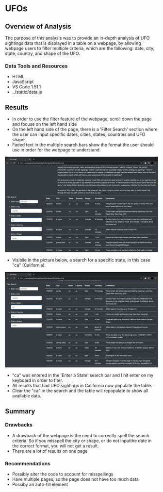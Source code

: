 # UFOs

## Overview of Analysis
The purpose of this analysis was to provide an in-depth analysis of UFO sightings data that is displayed in a table on a webpage, by allowing webpage users to filter multiple criteria, which are the following: date, city, state, country, and shape of the UFO.

### Data Tools and Resources
* HTML
* JavaScript
* VS Code 1.51.1
* ../static/data.js

## Results
* In order to use the filter feature of the webpage, scroll down the page and focuse on the left hand side
* On the left hand side of the page, there is a 'Filter Search' section where the user can input specific dates, cities, states, countries and UFO shape.
* Faded text in the multiple search bars show the format the user should use in order for the webpage to understand. 

![](https://github.com/jaredcclarke/UFOs/blob/main/static/images/unfiltered.png)

* Visibile in the picture below, a search for a specific state, in this case "ca" (California). 


![](https://github.com/jaredcclarke/UFOs/blob/main/static/images/filtered.png)

* "ca" was entered in the 'Enter a State' search bar and I hit enter on my keyboard in order to fiter.
* All results that had UFO sightings in California now populate the table.
* Clear the "ca" in the search and the table will repopulate to show all available data. 

## Summary

### Drawbacks
*  A drawback of the webpage is the need to correctly spell the search criteria. So if you misspell the city or shape, or do not inputthe date in the correct format, you will not get a result. 
* There are a lot of results on one page

### Recommendations
* Possibly alter the code to account for misspellings
* Have multiple pages, so the page does not have too much data
* Possiby an auto-fill element 
